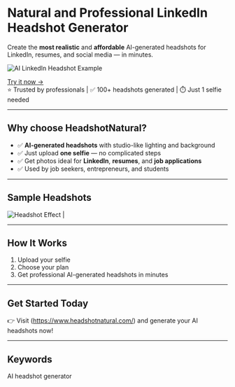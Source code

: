 # Natural and Professional LinkedIn Headshot Generator

Create the **most realistic** and **affordable** AI-generated headshots for LinkedIn, resumes, and social media — in minutes.

![AI LinkedIn Headshot Example](https://yourdomain.com/images/sample-headshot.jpg "Professional AI Headshot")

[Try it now →](https://yourdomain.com)  
⭐ Trusted by professionals | ✅ 100+ headshots generated | ⏱️ Just 1 selfie needed

---

## Why choose HeadshotNatural?

- ✅ **AI-generated headshots** with studio-like lighting and background
- ✅ Just upload **one selfie** — no complicated steps
- ✅ Get photos ideal for **LinkedIn**, **resumes**, and **job applications**
- ✅ Used by job seekers, entrepreneurs, and students

---

## Sample Headshots


 ![Headshot Effect]([https://yourdomain.com/images/after.jpg](https://www.headshotnatural.com/example-left.png)) |

---

## How It Works

1. Upload your selfie
2. Choose your plan
3. Get professional AI-generated headshots in minutes

---

## Get Started Today

👉 Visit (https://www.headshotnatural.com/) and generate your AI headshots now!

---

## Keywords

AI headshot generator
